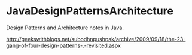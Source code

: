 # JavaDesignPatternsArchitecture
Design Patterns and Architecture notes in Java. 

http://geekswithblogs.net/subodhnpushpak/archive/2009/09/18/the-23-gang-of-four-design-patterns-.-revisited.aspx
